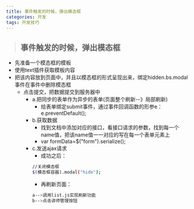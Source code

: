```yaml
---
title: 事件触发的时候，弹出模态框
categories: 开发
tags: 开发技巧
---
```


>## 事件触发的时候，弹出模态框

+ 先准备一个模态框的模板
+ 使用text插件获取模板内容
+ 把该内容放到页面中，并且以模态框的形式呈现出来，绑定hidden.bs.modal事件在事件中删除模态框
    - 点击提交，把数据提交到服务器中
        - a.把同步的表单作为异步的表单(页面整个刷新--》局部刷新)
            - 给表单绑定submit事件，通过事件回调函数的形参e：e.preventDefault();
        - b.获取数据
            - 找到文档中添加对应的接口，看接口请求的参数，找到每一个name值，把该name值一一对应的写在每一个表单元素上
            - var formData=$("form").serialize();
        - c.发送ajax请求
            - 成功之后：
            ```bash
            //关闭模态框
            $(模态框容器).modal("hide");
            ```
            - 再刷新页面：
            ```bash
            a-->调用list.js实现刷新功能
            b-->点击讲师管理按钮
            ```
